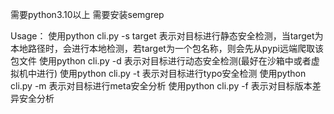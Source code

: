 需要python3.10以上
需要安装semgrep

Usage：
    使用python cli.py -s target  表示对目标进行静态安全检测，当target为本地路径时，会进行本地检测，若target为一个包名称，则会先从pypi远端爬取该包文件
    使用python cli.py -d   表示对目标进行动态安全检测(最好在沙箱中或者虚拟机中进行)
    使用python cli.py -t   表示对目标进行typo安全检测
    使用python cli.py -m   表示对目标进行meta安全分析
    使用python cli.py -f   表示对目标版本差异安全分析

